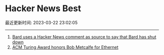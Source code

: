 # Hacker News Best

最近更新时间: 2023-03-22 23:02:05

--- 
1. [Bard uses a Hacker News comment as source to say that Bard has shut down](https://twitter.com/juanbuis/status/1638289186351456257) 
2. [ACM Turing Award honors Bob Metcalfe for Ethernet](https://amturing.acm.org/?2023) 
